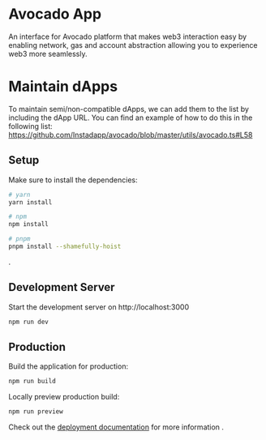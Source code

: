 # Avocado App

An interface for Avocado platform that makes web3 interaction easy by enabling network, gas and account abstraction allowing you to experience web3 more seamlessly.

# Maintain dApps

To maintain semi/non-compatible dApps, we can add them to the list by including the dApp URL. You can find an example of how to do this in the following list: https://github.com/Instadapp/avocado/blob/master/utils/avocado.ts#L58

## Setup

Make sure to install the dependencies:

```bash
# yarn
yarn install

# npm
npm install

# pnpm
pnpm install --shamefully-hoist
```
.
## Development Server

Start the development server on http://localhost:3000

```bash
npm run dev
```

## Production

Build the application for production:

```bash
npm run build
```

Locally preview production build:

```bash
npm run preview
```

Check out the [deployment documentation](https://nuxt.com/docs/getting-started/deployment) for more information
.
